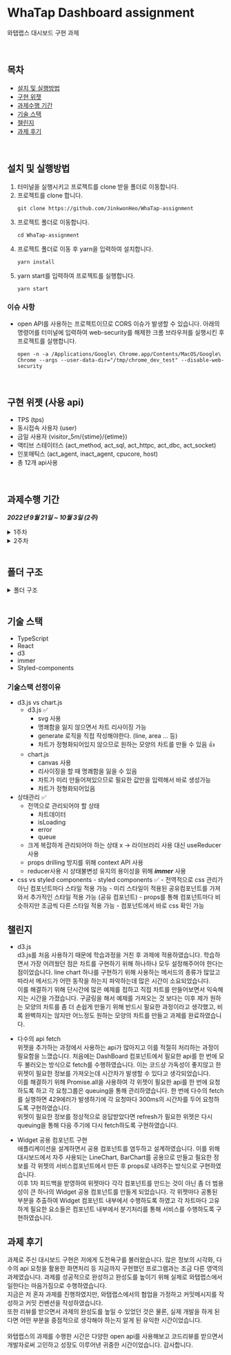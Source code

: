 # WhaTap Dashboard assignment

와탭랩스 대시보드 구현 과제

<br>

## 목차

- [설치 및 실행방법](#설치-및-실행방법)
- [구현 위젯](#구현-위젯)
- [과제수행 기간](#과제수행-기간)
- [기술 스택](#기술-스택)
- [챌린지](#챌린지)
- [과제 후기](#과제-후기)

<br>

## 설치 및 실행방법

1. 터미널을 실행시키고 프로젝트를 clone 받을 폴더로 이동합니다.
2. 프로젝트를 clone 합니다.
   ```
   git clone https://github.com/JinkwonHeo/WhaTap-assignment
   ```
3. 프로젝트 폴더로 이동합니다.
   ```
   cd WhaTap-assignment
   ```
4. 프로젝트 폴더로 이동 후 yarn을 입력하여 설치합니다.
   ```
   yarn install
   ```
5. yarn start를 입력하여 프로젝트를 실행합니다.
   ```
   yarn start
   ```

### 이슈 사항

- open API를 사용하는 프로젝트이므로 CORS 이슈가 발생할 수 있습니다. 아래의 명령어를 터미널에 입력하여 web-security를 해제한 크롬 브라우저를 실행시킨 후 프로젝트를 실행합니다.
  ```
  open -n -a /Applications/Google\ Chrome.app/Contents/MacOS/Google\ Chrome --args --user-data-dir="/tmp/chrome_dev_test" --disable-web-security
  ```

<br>

## 구현 위젯 (사용 api)

- TPS (tps)
- 동시접속 사용자 (user)
- 금일 사용자 (visitor_5m/{stime}/{etime})
- 액티브 스테이터스 (act_method, act_sql, act_httpc, act_dbc, act_socket)
- 인포매틱스 (act_agent, inact_agent, cpucore, host)
- 총 12개 api사용

<br>

## 과제수행 기간

**_2022년 9월 21일 ~ 10월 3일 (2주)_**

<details><summary>1주차</summary>

- 과제 요구사항 파악
- 애플리케이션 구조설계 및 기술스택 선정
- 기술스택 학습 (d3.js)
- 인포매틱스, 라인, 바 차트 각 한 개 이상 구현

</details>

<details><summary>2주차</summary>

- 위젯 구현
- 편의기능 구현 (위젯 정보모달)
- 피드백을 위주로 리팩토링

  - DashBoard에서 하드코딩으로 필요한 모든 상태를 fetch하던 코드를 위젯마다 fetch하도록 변경
  - promise.all을 이용하여 각 위젯이 필요한 정보는 한 번에 fetch하도록 변경
  - useInterval 내부의 타이머를 setInterval에서 setTimeout으로 변경
  - 위젯마다 각각 컴포넌트를 만들었던 사항을 공용 Widget으로 통합

  </details>
  <br>

## 폴더 구조
<details><summary>폴더 구조</summary>

```
📦src
 ┣ 📂components
 ┃ ┣ 📂DashBoard
 ┃ ┃ ┣ 📂Informatics
 ┃ ┃ ┃ ┗ 📜Informatics.tsx
 ┃ ┃ ┣ 📂Widget
 ┃ ┃ ┃ ┣ 📂Chart
 ┃ ┃ ┃ ┃ ┣ 📂BarChart
 ┃ ┃ ┃ ┃ ┃ ┣ 📜BarChart.tsx
 ┃ ┃ ┃ ┃ ┃ ┗ 📜type.d.ts
 ┃ ┃ ┃ ┃ ┗ 📂LineChart
 ┃ ┃ ┃ ┃ ┃ ┣ 📜LineChart.tsx
 ┃ ┃ ┃ ┃ ┃ ┗ 📜type.d.ts
 ┃ ┃ ┃ ┣ 📜Widget.tsx
 ┃ ┃ ┃ ┗ 📜types.d.ts
 ┃ ┃ ┗ 📜DashBoard.tsx
 ┃ ┣ 📂ErrorBoundary
 ┃ ┃ ┣ 📜ErrorBoundary.tsx
 ┃ ┃ ┗ 📜ErrorUI.tsx
 ┃ ┣ 📂LoadingCircle
 ┃ ┃ ┗ 📜LoadingCircle.tsx
 ┃ ┣ 📂Modal
 ┃ ┃ ┗ 📜Modal.tsx
 ┃ ┣ 📂Portal
 ┃ ┃ ┗ 📜Portal.tsx
 ┃ ┗ 📂shared
 ┃ ┃ ┣ 📜Container.tsx
 ┃ ┃ ┣ 📜Text.tsx
 ┃ ┃ ┗ 📜WidgetContainer.tsx
 ┣ 📂constants
 ┃ ┣ 📜index.ts
 ┃ ┣ 📜queueFormat.ts
 ┃ ┗ 📜widgetInformation.ts
 ┣ 📂hooks
 ┃ ┣ 📜useFetch.ts
 ┃ ┣ 📜useInterval.ts
 ┃ ┗ 📜useResizeOBserver.tsx
 ┣ 📂reducer
 ┃ ┣ 📜action.ts
 ┃ ┣ 📜actionTypes.ts
 ┃ ┣ 📜context.tsx
 ┃ ┣ 📜reducer.ts
 ┃ ┗ 📜types.d.ts
 ┣ 📂style
 ┃ ┣ 📂fonts
 ┃ ┃ ┣ 📜Pretendard-Bold.ttf
 ┃ ┃ ┣ 📜Pretendard-Light.ttf
 ┃ ┃ ┗ 📜Pretendard-Medium.ttf
 ┃ ┣ 📜GlobalStyles.tsx
 ┃ ┣ 📜index.css
 ┃ ┣ 📜styled.d.ts
 ┃ ┗ 📜theme.ts
 ┣ 📂utils
 ┃ ┗ 📜getMaxDomainValue.ts
 ┣ 📜App.tsx
 ┣ 📜api.ts
 ┗ 📜index.tsx
 ```
  </details>
  <br>

## 기술 스택

- TypeScript
- React
- d3
- immer
- Styled-components

### 기술스택 선정이유

- d3.js vs chart.js
  - d3.js ✅
    - svg 사용
    - 명쾌함을 잃지 않으면서 차트 리사이징 가능
    - generate 로직을 직접 작성해야한다. (line, area … 등)
    - 차트가 정형화되어있지 않으므로 원하는 모양의 차트를 만들 수 있음 👍
  - chart.js
    - canvas 사용
    - 리사이징을 할 때 명쾌함을 잃을 수 있음
    - 차트가 미리 만들어져있으므로 필요한 값만을 입력해서 바로 생성가능
    - 차트가 정형화되어있음
- 상태관리 ✅
  - 전역으로 관리되어야 할 상태
    - 차트데이터
    - isLoading
    - error
    - queue
  - 크게 복잡하게 관리되어야 하는 상태 x → 라이브러리 사용 대신 useReducer 사용
  - props drilling 방지를 위해 context API 사용
  - reducer사용 시 상태불변성 유지의 용이성을 위해 **_immer_** 사용
- css vs styled components - styled components ✅ - 전역적으로 css 관리가 아닌 컴포넌트마다 스타일 적용 가능 - 미리 스타일이 적용된 공유컴포넌트를 가져와서 추가적인 스타일 적용 가능 (공유 컴포넌트) - props를 통해 컴포넌트마다 비슷하지만 조금씩 다른 스타일 적용 가능 - 컴포넌트에서 바로 css 확인 가능
  <br>

## 챌린지

- d3.js<br>
  d3.js를 처음 사용하기 때문에 학습과정을 거친 후 과제에 적용하였습니다. 학습하면서 가장 어려웠던 점은 차트를 구현하기 위해 하나하나 모두 설정해주어야 한다는 점이었습니다. line chart 하나를 구현하기 위해 사용하는 메서드의 종류가 많았고 따라서 메서드가 어떤 동작을 하는지 파악하는데 많은 시간이 소요되었습니다.<br>
  이를 해결하기 위해 단시간에 많은 예제를 접하고 직접 차트를 만들어보면서 익숙해지는 시간을 가졌습니다. 구글링을 해서 예제를 가져오는 것 보다는 이후 제가 원하는 모양의 차트를 좀 더 손쉽게 만들기 위해 반드시 필요한 과정이라고 생각했고, 비록 완벽하지는 않지만 어느정도 원하는 모양의 차트를 만들고 과제를 완료하였습니다.

- 다수의 api fetch<br>
  위젯을 추가하는 과정에서 사용하는 api가 많아지고 이를 적절히 처리하는 과정이 필요함을 느꼈습니다. 처음에는 DashBoard 컴포넌트에서 필요한 api를 한 번에 모두 불러오는 방식으로 fetch를 수행하였습니다. 이는 코드상 가독성이 좋지않고 한 위젯이 필요한 정보를 가져오는데 시간차가 발생할 수 있다고 생각되었습니다.<br>
  이를 해결하기 위해 Promise.all을 사용하여 각 위젯이 필요한 api를 한 번에 요청하도록 하고 각 요청그룹은 queuing을 통해 관리하였습니다. 한 번에 다수의 fetch를 실행하면 429에러가 발생하기에 각 요청마다 300ms의 시간차를 두어 요청하도록 구현하였습니다. <br>
  위젯이 필요한 정보를 정상적으로 응답받았다면 refresh가 필요한 위젯은 다시 queuing을 통해 다음 주기에 다시 fetch하도록 구현하였습니다.

- Widget 공용 컴포넌트 구현<br>
  애플리케이션을 설계하면서 공용 컴포넌트를 염두하고 설계하였습니다. 이를 위해 대시보드에서 자주 사용되는 LineChart, BarChart를 공용으로 만들고 필요한 정보를 각 위젯의 서비스컴포넌트에서 만든 후 props로 내려주는 방식으로 구현하였습니다.<br>
  이후 1차 피드백을 받영하여 위젯마다 각각 컴포넌트를 만드는 것이 아닌 좀 더 범용성이 큰 하나의 Widget 공용 컴포넌트를 만들게 되었습니다. 각 위젯마다 공통된 부분을 추출하여 Widget 컴포넌트 내부에서 수행하도록 하였고 각 차트마다 고유하게 필요한 요소들은 컴포넌트 내부에서 분기처리를 통해 서비스를 수행하도록 구현하였습니다.<br>

## 과제 후기
과제로 주신 대시보드 구현은 저에게 도전욕구를 불러왔습니다. 많은 정보의 시각화, 다수의 api 요청을 활용한 화면처리 등 지금까지 구현했던 프로그램과는 조금 다른 영역의 과제였습니다. 과제를 성공적으로 완성하고 완성도를 높이기 위해 실제로 와탭랩스에서 일한다는 마음가짐으로 수행하였습니다.<br>
지금은 저 혼자 과제를 진행하였지만, 와탭랩스에서의 협업을 가정하고 커밋메시지를 작성하고 커밋 컨벤션을 작성하였습니다.<br>
또한 리뷰를 받으면서 과제의 완성도를 높일 수 있었던 것은 물론, 실제 개발을 하게 된다면 어떤 부분을 중점적으로 생각해야 하는지 알게 된 유익한 시간이었습니다.<br>
<br>
와탭랩스의 과제를 수행한 시간은 다양한 open api를 사용해보고 코드리뷰를 받으면서 개발자로써 고민하고 성장도 이루어낸 귀중한 시간이었습니다. 감사합니다.

